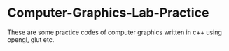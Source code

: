 # Computer-Graphics-Lab-Practice
These are some practice codes of computer graphics written in c++ using opengl, glut etc.
